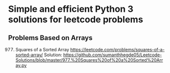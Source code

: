 
# Simple and efficient Python 3 solutions for leetcode problems

## Problems Based on Arrays

977. Squares of a Sorted Array  <a>https://leetcode.com/problems/squares-of-a-sorted-array/</a>
Solution: <a>https://github.com/sumanthhegde05/Leetcode-Solutions/blob/master/977.%20Squares%20of%20a%20Sorted%20Array.py</a>